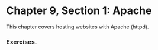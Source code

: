 # Chapter 9, Section 1: Apache

This chapter covers hosting websites with Apache (httpd). 


### Exercises.
